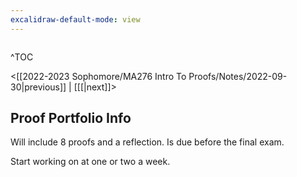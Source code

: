 ```yaml
---
excalidraw-default-mode: view
---
```



```toc

```

^TOC

<[[2022-2023 Sophomore/MA276 Intro To Proofs/Notes/2022-09-30|previous]] | [[[|next]]>

## Proof Portfolio Info

Will include 8 proofs and a reflection. Is due before the final exam.

Start working on at one or two a week.